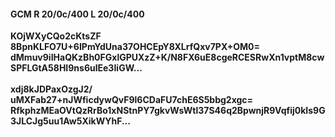 #### GCM R 20/0c/400 L 20/0c/400
**KOjWXyCQo2cKtsZF**<br/>**8BpnKLFO7U+6IPmYdUna37OHCEpY8XLrfQxv7PX+OM0=**<br/>**dMmuv9iIHaQKzBh0FGxlGPUXzZ+K/N8FX6uE8cgeRCESRwXn1vptM8cwSPFLGtA58HI9ns6ulEe3IiGW...**<br/><br/>
**xdj8kJDPaxOzgJ2/**<br/>**uMXFab27+nJWficdywQvF9l6CDaFU7chE6S5bbg2xgc=**<br/>**RfkphzMEaOVtQzRrBo1xNStnPY7gkvWsWtl37S46q2BpwnjR9Vqfij0kIs9G3JLCJg5uu1Aw5XikWYhF...**